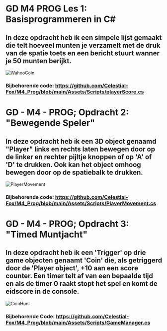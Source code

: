 # GD M4 PROG Les 1: Basisprogrammeren in C#
## In deze opdracht heb ik een simpele lijst gemaakt die telt hoeveel munten je verzamelt met de druk van de spatie toets en een bericht stuurt wanner je 50 munten berijkt.
![WahooCoin](https://github.com/user-attachments/assets/a855a2f0-5475-45da-aed4-cf9e3bdedc6c)
### Bijbehorende code: https://github.com/Celestial-Fox/M4_Prog/blob/main/Assets/Scripts/playerScore.cs

# GD - M4 - PROG; Opdracht 2: "Bewegende Speler"
## In deze opdracht heb ik een 3D object genaamd "Player" links en rechts laten bewegen door op de linker en rechter pijltje knoppen of op 'A' of 'D' te drukken. Ook kan het object omhoog bewegen door op de spatiebalk te drukken.
![PlayerMovement](https://github.com/user-attachments/assets/a6dd143d-3b7e-4aad-b247-a361d2c46fe6)
### Bijbehorende code: https://github.com/Celestial-Fox/M4_Prog/blob/main/Assets/Scripts/PlayerMovement.cs

# GD - M4 - PROG; Opdracht 3: "Timed Muntjacht"
## In deze opdracht heb ik een 'Trigger' op drie game objecten genaamt 'Coin' die, als getriggerd door de 'Player object', +10 aan een score counter. Een timer telt af van een bepaalde tijd en als de timer 0 raakt stopt het spel en komt de eidscore in de console.
![CoinHunt](https://github.com/user-attachments/assets/e377bf94-2b69-45c0-a060-26b048445c16)
### Bijbehorende Code: https://github.com/Celestial-Fox/M4_Prog/blob/main/Assets/Scripts/GameManager.cs
